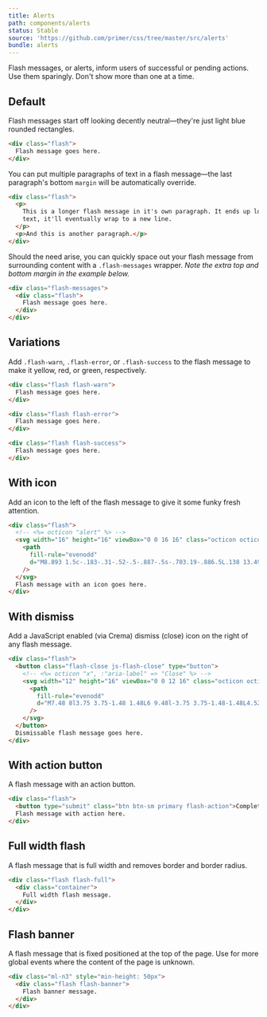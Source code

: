```yaml
---
title: Alerts
path: components/alerts
status: Stable
source: 'https://github.com/primer/css/tree/master/src/alerts'
bundle: alerts
---
```


Flash messages, or alerts, inform users of successful or pending actions. Use them sparingly. Don't show more than one at a time.

## Default

Flash messages start off looking decently neutral—they're just light blue rounded rectangles.

```html live
<div class="flash">
  Flash message goes here.
</div>
```

You can put multiple paragraphs of text in a flash message—the last paragraph's bottom `margin` will be automatically override.

```html live
<div class="flash">
  <p>
    This is a longer flash message in it's own paragraph. It ends up looking something like this. If we keep adding more
    text, it'll eventually wrap to a new line.
  </p>
  <p>And this is another paragraph.</p>
</div>
```

Should the need arise, you can quickly space out your flash message from surrounding content with a `.flash-messages` wrapper. _Note the extra top and bottom margin in the example below._

```html live
<div class="flash-messages">
  <div class="flash">
    Flash message goes here.
  </div>
</div>
```

## Variations

Add `.flash-warn`, `.flash-error`, or `.flash-success` to the flash message to make it yellow, red, or green, respectively.

```html live
<div class="flash flash-warn">
  Flash message goes here.
</div>
```

```html live
<div class="flash flash-error">
  Flash message goes here.
</div>
```

```html live
<div class="flash flash-success">
  Flash message goes here.
</div>
```

## With icon

Add an icon to the left of the flash message to give it some funky fresh attention.

```html live
<div class="flash">
  <!-- <%= octicon "alert" %> -->
  <svg width="16" height="16" viewBox="0 0 16 16" class="octicon octicon-alert mr-2" aria-hidden="true">
    <path
      fill-rule="evenodd"
      d="M8.893 1.5c-.183-.31-.52-.5-.887-.5s-.703.19-.886.5L.138 13.499a.98.98 0 0 0 0 1.001c.193.31.53.501.886.501h13.964c.367 0 .704-.19.877-.5a1.03 1.03 0 0 0 .01-1.002L8.893 1.5zm.133 11.497H6.987v-2.003h2.039v2.003zm0-3.004H6.987V5.987h2.039v4.006z"
    />
  </svg>
  Flash message with an icon goes here.
</div>
```

## With dismiss

Add a JavaScript enabled (via Crema) dismiss (close) icon on the right of any flash message.

```html live
<div class="flash">
  <button class="flash-close js-flash-close" type="button">
    <!-- <%= octicon "x", :"aria-label" => "Close" %> -->
    <svg width="12" height="16" viewBox="0 0 12 16" class="octicon octicon-x" aria-label="Close" role="img">
      <path
        fill-rule="evenodd"
        d="M7.48 8l3.75 3.75-1.48 1.48L6 9.48l-3.75 3.75-1.48-1.48L4.52 8 .77 4.25l1.48-1.48L6 6.52l3.75-3.75 1.48 1.48L7.48 8z"
      />
    </svg>
  </button>
  Dismissable flash message goes here.
</div>
```

## With action button

A flash message with an action button.

```html live
<div class="flash">
  <button type="submit" class="btn btn-sm primary flash-action">Complete action</button>
  Flash message with action here.
</div>
```

## Full width flash

A flash message that is full width and removes border and border radius.

```html live
<div class="flash flash-full">
  <div class="container">
    Full width flash message.
  </div>
</div>
```

## Flash banner

A flash message that is fixed positioned at the top of the page. Use for more global events where the content of the page is unknown.

```html live
<div class="ml-n3" style="min-height: 50px">
  <div class="flash flash-banner">
    Flash banner message.
  </div>
</div>
```

